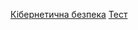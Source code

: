 [Кібернетична безпека](https://www.youtube.com/watch?v=crI4ZXZuwrk)
[Тест](https://form.typeform.com/to/Bz1OWqd5)
